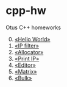 # cpp-hw
Otus C++ homeworks

0) [«Hello World»](./helloworld)
1) [«IP filter»](./ip_filter)
2) [«Allocator»](./allocator)
3) [«Print IP»](./print_ip)
4) [«Editor»](./editor)
5) [«Matrix»](./matrix)
6) [«Bulk»](./bulk)
